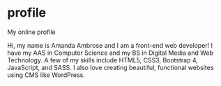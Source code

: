 # profile
My online profile

Hi, my name is Amanda Ambrose and I am a front-end web developer! I have my AAS in Computer Science and my BS in Digital Media and Web Technology. A few of my skills include HTML5, CSS3, Bootstrap 4, JavaScript, and SASS. I also love creating beautiful, functional websites using CMS like WordPress. 

